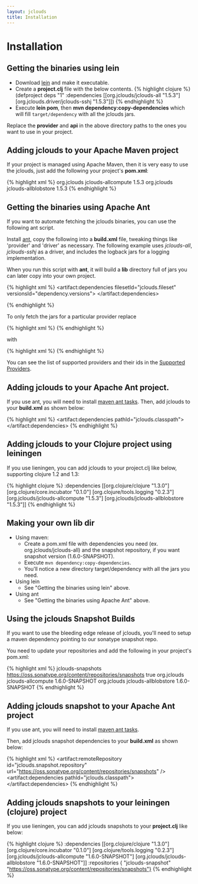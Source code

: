 ```yaml
---
layout: jclouds
title: Installation
---
```

# Installation

## Getting the binaries using lein

  * Download [lein](https://github.com/technomancy/leiningen/raw/stable/bin/lein) and make it executable.
  * Create a __project.clj__ file with the below contents.
{% highlight clojure %}
(defproject deps "1" :dependencies [[org.jclouds/jclouds-all "1.5.3"] [org.jclouds.driver/jclouds-sshj "1.5.3"]])
{% endhighlight %}
  * Execute __lein pom__, then __mvn dependency:copy-dependencies__ which will fill `target/dependency` with all the jclouds jars.

Replace the __provider__ and __api__ in the above directory paths to the ones you want to use in your project.

## Adding jclouds to your Apache Maven project

If your project is managed using Apache Maven, then it is very easy to use the jclouds, just add
the following your project's __pom.xml__:

{% highlight xml %}
<dependencies>
  <dependency>
    <groupId>org.jclouds</groupId>
    <artifactId>jclouds-allcompute</artifactId>
    <version>1.5.3</version>
  </dependency>
  <dependency>
    <groupId>org.jclouds</groupId>
    <artifactId>jclouds-allblobstore</artifactId>
    <version>1.5.3</version>
  </dependency>
</dependencies>
{% endhighlight %}

## Getting the binaries using Apache Ant

If you want to automate fetching the jclouds binaries, you can use the following ant script.

Install [ant](http://ant.apache.org/), copy the following into a __build.xml__ file, tweaking things like 'provider' and 'driver' as necessary. The following example uses *jclouds-all*, *jclouds-sshj* as a driver, and includes the logback jars for a logging implementation.

When you run this script with __ant__, it will build a __lib__ directory full of jars you can later copy into your own project.

{% highlight xml %}
<project default="sync-lib" xmlns:artifact="urn:maven-artifact-ant" >
  <target name="sync-lib" depends="initmvn">
    <delete dir="lib" />
    <mkdir dir="lib" />
    <artifact:dependencies filesetId="jclouds.fileset" versionsId="dependency.versions">
      <dependency groupId="org.jclouds" artifactId="jclouds-all" version="1.5.3" />
      <dependency groupId="org.jclouds.driver" artifactId="jclouds-sshj" version="1.5.3" />
      <dependency groupId="ch.qos.logback" artifactId="logback-classic" version="[1.0.0,)" />
    </artifact:dependencies>
    <copy todir="lib" verbose="true">
      <fileset refid="jclouds.fileset"/>
      <mapper type="flatten" />
    </copy>
  </target>
  
  <get src="http://search.maven.org/remotecontent?filepath=org/apache/maven/maven-ant-tasks/2.1.3/maven-ant-tasks-2.1.3.jar" dest="maven-ant-tasks.jar"/>
  
  <target name="initmvn">
    <path id="maven-ant-tasks.classpath" path="maven-ant-tasks.jar"/>
    <typedef resource="org/apache/maven/artifact/ant/antlib.xml"
             uri="urn:maven-artifact-ant"
             classpathref="maven-ant-tasks.classpath"/>
  </target>
</project>
{% endhighlight %}

To only fetch the jars for a particular provider replace

{% highlight xml %}
      <dependency groupId="org.jclouds" artifactId="jclouds-all" version="1.5.3" />
{% endhighlight %}

with

{% highlight xml %}
      <dependency groupId="org.jclouds.provider" artifactId="the-provider-id" version="1.5.3" />
{% endhighlight %}

You can see the list of supported providers and their ids in the [Supported Providers](/documentation/reference/supported-providers).

## Adding jclouds to your Apache Ant project.

If you use ant, you will need to install [maven ant tasks](http://maven.apache.org/ant-tasks/index.html).
Then, add jclouds to your __build.xml__ as shown below:

{% highlight xml %}
<artifact:dependencies pathId="jclouds.classpath">
  <dependency groupId="org.jclouds" 
              artifactId="jclouds-allcompute"
              version="1.5.3" />
  <dependency groupId="org.jclouds"
              artifactId="jclouds-allblobstore"
              version="1.5.3" />
</artifact:dependencies>
{% endhighlight %}

## Adding jclouds to your Clojure project using leiningen

If you use lieningen, you can add jclouds to your project.clj like below, supporting clojure 1.2 and 1.3:

{% highlight clojure %}
:dependencies [[org.clojure/clojure "1.3.0"]
               [org.clojure/core.incubator "0.1.0"]
               [org.clojure/tools.logging "0.2.3"]
               [org.jclouds/jclouds-allcompute "1.5.3"]
               [org.jclouds/jclouds-allblobstore "1.5.3"]]
{% endhighlight %}

## Making your own lib dir
  * Using maven:
    * Create a pom.xml file with dependencies you need (ex. org.jclouds/jclouds-all) and the snapshot repository, if you want snapshot version (1.6.0-SNAPSHOT).
    * Execute `mvn dependency:copy-dependencies`.
    * You'll notice a new directory target/dependency with all the jars you need.
  * Using lein
    * See "Getting the binaries using lein" above.
  * Using ant
    * See "Getting the binaries using Apache Ant" above.

## Using the jclouds Snapshot Builds

If you want to use the bleeding edge release of jclouds, you'll need to setup a maven dependency pointing to our sonatype snapshot repo.

You need to update your repositories and add the following in your project's pom.xml:

{% highlight xml %}
<repositories>
  <repository>
    <id>jclouds-snapshots</id>
    <url>https://oss.sonatype.org/content/repositories/snapshots</url>
    <snapshots>
      <enabled>true</enabled>
    </snapshots>
  </repository>
</repositories>
<dependencies>
  <dependency>
    <groupId>org.jclouds</groupId>
    <artifactId>jclouds-allcompute</artifactId>
    <version>1.6.0-SNAPSHOT</version>
  </dependency>
  <dependency>
    <groupId>org.jclouds</groupId>
    <artifactId>jclouds-allblobstore</artifactId>
    <version>1.6.0-SNAPSHOT</version>
  </dependency>
</dependencies>
{% endhighlight %}

## Adding jclouds snapshot to your Apache Ant project

If you use ant, you will need to install [maven ant tasks](http://maven.apache.org/ant-tasks/index.html).

Then, add jclouds snapshot dependencies to your __build.xml__ as shown below:

{% highlight xml %}
<artifact:remoteRepository id="jclouds.snapshot.repository"
                           url="https://oss.sonatype.org/content/repositories/snapshots" />
<artifact:dependencies pathId="jclouds.classpath">
  <dependency groupId="org.jclouds"
              artifactId="jclouds-allcompute"
              version="1.6.0-SNAPSHOT" />
  <dependency groupId="org.jclouds"
              artifactId="jclouds-allblobstore"
              version="1.6.0-SNAPSHOT" />
  <remoteRepository refid="jclouds.snapshot.repository" />
</artifact:dependencies>
{% endhighlight %}

## Adding jclouds snapshots to your leiningen (clojure) project

If you use lieningen, you can add jclouds snapshots to your __project.clj__ like below:

{% highlight clojure %}
  :dependencies [[org.clojure/clojure "1.3.0"]
                 [org.clojure/core.incubator "0.1.0"]
                 [org.clojure/tools.logging "0.2.3"]
                 [org.jclouds/jclouds-allcompute "1.6.0-SNAPSHOT"]
                 [org.jclouds/jclouds-allblobstore "1.6.0-SNAPSHOT"]]
  :repositories { "jclouds-snapshot" "https://oss.sonatype.org/content/repositories/snapshots"}
{% endhighlight %}

